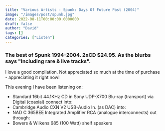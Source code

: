```yaml
---
title: "Various Artists - Spunk: Days Of Future Past (2004)"
image: "/images/post/spunk.jpg"
date: 2022-08-11T00:00:00.0000000
draft: false
author: "David"
tags: []
categories: ["Listen"]
---
```

### The best of Spunk 1994-2004. 2xCD $24.95. As the blurbs says "Including rare & live tracks".

I love a good compilation. Not appreciated so much at the time of purchase - appreciating it right now!

This evening I have been listening on:

- Standard 16bit 44.1KHz CD in Sony UDP-X700 Blu-ray (transport) via Digital (coaxial) connect into:
- Cambridge Audio CXN V2 USB-Audio In. (as DAC) into:
- NAD C 365BEE Integrated Amplifier RCA (analogue interconnects) out through:
- Bowers & Wilkens 685 (100 Watt) shelf speakers
